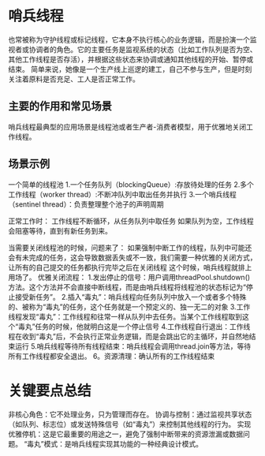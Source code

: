 # 哨兵线程
也常被称为守护线程或标记线程，它本身不执行核心的业务逻辑，而是扮演一个监视者或协调者的角色。它的主要任务是监视系统的状态（比如工作队列是否为空、其他工作线程是否存活），并根据这些状态来协调或通知其他线程的开始、暂停或结束。
简单来说，她像是一个生产线上巡逻的建工，自己不参与生产，但是时刻关注着原料是否充足、工人是否正常工作。

## 主要的作用和常见场景
哨兵线程最典型的应用场景是线程池或者生产者-消费者模型，用于优雅地关闭工作线程。

## 场景示例
一个简单的线程池
1.一个任务队列（blockingQueue）:存放待处理的任务
2.多个工作线程（worker thread）:不断冲队列中取出任务并执行
3.一个哨兵线程（sentinel thread）：负责整理整个池子的声明周期

正常工作时：
工作线程不断循环，从任务队列中取任务
如果队列为空，工作线程会阻塞等待，直到有新任务到来。

当需要关闭线程池的时候，问题来了：
如果强制中断工作的线程，队列中可能还会有未完成的任务，这会导致数据丢失或不一致，我们需要一种优雅的关闭方式，让所有的自己提交的任务都执行完毕之后在关闭线程
这个时候，哨兵线程就排上用场了。
优雅关闭流程：
1.发出停止的信号：用户调用threadPool.shutdown()方法。这个方法并不会直接中断线程，而是由哨兵线程将线程池的状态标记为“停止接受新任务”。
2.插入“毒丸”：哨兵线程向任务队列中放入一个或者多个特殊的、被称为“毒丸”的任务，这个任务就是一个预定义的、独一无二的对象
3.工作线程发现“毒丸”：工作线程和往常一样从队列中去任务。当某个工作线程取到这个“毒丸”任务的时候，他就明白这是一个停止信号
4.工作线程自行退出：工作线程在收到“毒丸”后，不会执行正常业务逻辑，而是会跳出它的主循环，并自然地结束运行
5.哨兵线程等待所有线程结束：哨兵线程会调用thread.join等方法，等待所有工作线程都安全退出。
6。资源清理：确认所有的工作线程结束

# 关键要点总结
非核心角色：它不处理业务，只为管理而存在。
协调与控制：通过监视共享状态（如队列、标志位）或发送特殊信号（如“毒丸”）来控制其他线程的行为。
实现优雅停机：这是它最重要的用途之一，避免了强制中断带来的资源泄漏或数据问题。
“毒丸”模式：是哨兵线程实现其功能的一种经典设计模式。